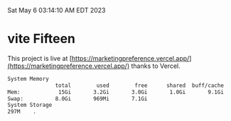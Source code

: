 Sat May  6 03:14:10 AM EDT 2023

# vite Fifteen


This project is live at [https://marketingpreference.vercel.app/](https://marketingpreference.vercel.app/) thanks to Vercel.

```bash
System Memory
               total        used        free      shared  buff/cache   available
Mem:            15Gi       3.2Gi       3.0Gi       1.0Gi       9.1Gi        10Gi
Swap:          8.0Gi       969Mi       7.1Gi
System Storage
297M	.
```
